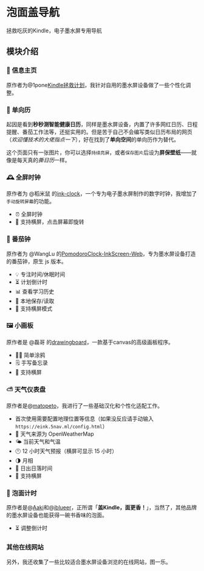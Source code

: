 # 泡面盖导航
拯救吃灰的Kindle，电子墨水屏专用导航

## 模块介绍

### 📰 信息主页

原作者为@1pone[Kindle拯救计划](https://github.com/1pone)，我针对自用的墨水屏设备做了一些个性化调整。

### 📅 单向历

起因是看到**秒秒测智能健康日历**，同样是墨水屏设备，内置了许多网红日历、日程提醒、番茄工作法等，还挺实用的。但是苦于自己不会编写类似日历布局的网页（*欢迎懂技术的大佬指点一下*），好在找到了**单向空间**的单向历作为替代。

这个页面只有一张图片，你可以选择`持续亮屏`，或者`保存图片`后设为**屏保壁纸**——就像是每天真的*撕日历*一样。

### 🕰 全屏时钟

原作者为 @稻米鼠 的[ink-clock](https://github.com/dmscode/pages)，一个专为电子墨水屏制作的数字时钟，我增加了`手动旋转屏幕`的功能。

- ⏰ 全屏时钟
- 🔄 支持横屏，点击屏幕即旋转

### 🍅 番茄钟

原作者为 @WangLu 的[PomodoroClock-InkScreen-Web](https://github.com/Mereithhh/PomodoroClock-InkScreen-Web)，专为墨水屏设备打造的番茄钟，原生 js 版本。

- 💡 专注时间/休眠时间
- ⏳ 计划倒计时
- 📊 查看学习历史
- 💾 本地保存/读取
- 🔄 支持横屏模式

### 🖼 小画板

原作者是 @磊哥 的[drawingboard](https://github.com/vipstone/drawingboard)，一款基于canvas的高级画板程序。

- 👩‍🎨‍ 简单涂鸦
- 🗒 手写备忘录
- 🔄 支持横屏

### ⛅️ 天气仪表盘

原作者是@[matopeto](https://github.com/matopeto)，我进行了一些基础汉化和个性化适配工作。

- 首次使用需要配置地理位置等信息（如果没反应请手动输入`https://eink.5nav.ml/config.html`）
- 🔗 天气来源为 OpenWeatherMap
- 🌤 当前天气和气温
- 🕛 12 小时天气预报（横屏可显示 15 小时）
- 🌗 月相
- 🌄 日出日落时间
- 🔄 支持横屏

### 🍜 泡面计时

原作者是@[Aaki](https://github.com/mitian233)和@[iblueer](https://github.com/iblueer)，正所谓「**盖Kindle，面更香！**」，当然了，其他品牌的墨水屏设备也能获得一碗书香味的泡面。

- ⏳ 调整倒计时

### 其他在线网站

另外，我还收集了一些比较适合墨水屏设备浏览的在线网站，图一乐。
